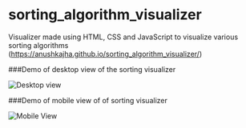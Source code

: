 # sorting_algorithm_visualizer
Visualizer made using HTML, CSS and JavaScript to visualize various sorting algorithms
 (https://anushkajha.github.io/sorting_algorithm_visualizer/)

###Demo of desktop view of  the sorting visualizer


![Desktop view](https://github.com/anushkajha/sorting_algorithm_visualizer/blob/master/demo/desktop-view.gif)

###Demo of mobile view of of sorting visualizer


![Mobile View](https://github.com/anushkajha/sorting_algorithm_visualizer/blob/master/demo/mobile-view.gif)
